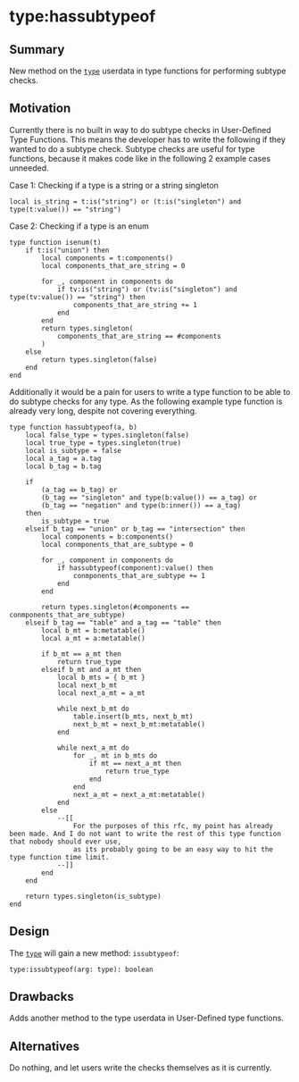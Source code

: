 # type:hassubtypeof

## Summary

New method on the [`type`](./user-defined-type-functions.md#type-instance) userdata in type functions for performing subtype checks.

## Motivation

Currently there is no built in way to do subtype checks in User-Defined Type Functions. This means the developer has to write the following if they wanted to do a subtype check. Subtype checks are useful for type functions, because it makes code like in the following 2 example cases unneeded.

Case 1: Checking if a type is a string or a string singleton
```luau
local is_string = t:is("string") or (t:is("singleton") and type(t:value()) == "string")
```

Case 2: Checking if a type is an enum
```luau
type function isenum(t)
    if t:is("union") then
        local components = t:components()
        local components_that_are_string = 0

        for _, component in components do
            if tv:is("string") or (tv:is("singleton") and type(tv:value()) == "string") then
                components_that_are_string += 1
            end
        end
        return types.singleton(
            components_that_are_string == #components
        )
    else
        return types.singleton(false)
    end
end
```

Additionally it would be a pain for users to write a type function to be able to do subtype checks for any type. As the following example type function is already very long, despite not covering everything.

```luau
type function hassubtypeof(a, b)
    local false_type = types.singleton(false)
    local true_type = types.singleton(true)
    local is_subtype = false
    local a_tag = a.tag
    local b_tag = b.tag

    if 
        (a_tag == b_tag) or
        (b_tag == "singleton" and type(b:value()) == a_tag) or
        (b_tag == "negation" and type(b:inner()) == a_tag)
    then
        is_subtype = true
    elseif b_tag == "union" or b_tag == "intersection" then
        local components = b:components()
        local conmponents_that_are_subtype = 0

        for _, component in components do
            if hassubtypeof(component):value() then
                conmponents_that_are_subtype += 1
            end
        end

        return types.singleton(#components == conmponents_that_are_subtype)
    elseif b_tag == "table" and a_tag == "table" then
        local b_mt = b:metatable()
        local a_mt = a:metatable()

        if b_mt == a_mt then
            return true_type
        elseif b_mt and a_mt then
            local b_mts = { b_mt }
            local next_b_mt
            local next_a_mt = a_mt

            while next_b_mt do
                table.insert(b_mts, next_b_mt)
                next_b_mt = next_b_mt:metatable()
            end

            while next_a_mt do
                for _, mt in b_mts do
                    if mt == next_a_mt then
                        return true_type
                    end
                end
                next_a_mt = next_a_mt:metatable()
            end
        else
            --[[
                For the purposes of this rfc, my point has already been made. And I do not want to write the rest of this type function that nobody should ever use,
                as its probably going to be an easy way to hit the type function time limit.
            --]]
        end
    end

    return types.singleton(is_subtype)
end
```

## Design

The [`type`](./user-defined-type-functions.md#type-instance) will gain a new method: `issubtypeof`:

```luau
type:issubtypeof(arg: type): boolean
```

## Drawbacks

Adds another method to the type userdata in User-Defined type functions.

## Alternatives

Do nothing, and let users write the checks themselves as it is currently.
